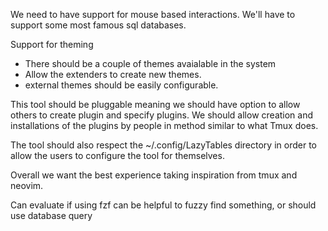 <!--FilePath: docs/rough.md-->

We need to have support for mouse based interactions.
We'll have to support some most famous sql databases.

Support for theming
- There should be a couple of themes avaialable in the system
- Allow the extenders to create new themes.
- external themes should be easily configurable.

This tool should be pluggable meaning we should have option to allow others to create plugin and specify plugins.
We should allow creation and installations of the plugins by people in method similar to what Tmux does.

The tool should also respect the ~/.config/LazyTables directory in order to allow the users to configure the tool for themselves.

Overall we want the best experience taking inspiration from tmux and neovim.

Can evaluate if using fzf can be helpful to fuzzy find something, or should use database query

